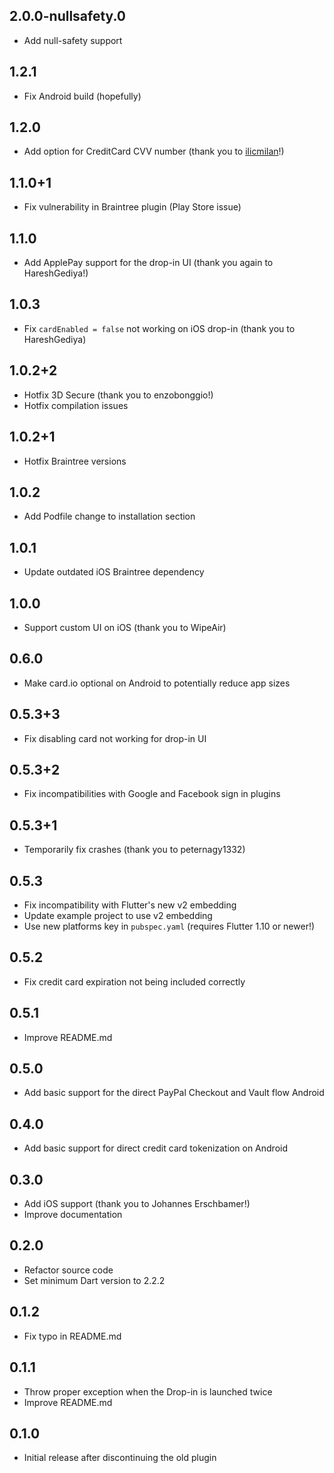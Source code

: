 ## 2.0.0-nullsafety.0

* Add null-safety support

## 1.2.1

* Fix Android build (hopefully)

## 1.2.0

* Add option for CreditCard CVV number (thank you to [ilicmilan](https://github.com/ilicmilan)!)

## 1.1.0+1

* Fix vulnerability in Braintree plugin (Play Store issue)

## 1.1.0

* Add ApplePay support for the drop-in UI (thank you again to HareshGediya!)

## 1.0.3

* Fix `cardEnabled = false` not working on iOS drop-in (thank you to HareshGediya)

## 1.0.2+2

* Hotfix 3D Secure (thank you to enzobonggio!)
* Hotfix compilation issues

## 1.0.2+1

* Hotfix Braintree versions

## 1.0.2

* Add Podfile change to installation section

## 1.0.1

* Update outdated iOS Braintree dependency

## 1.0.0

* Support custom UI on iOS (thank you to WipeAir)

## 0.6.0

* Make card.io optional on Android to potentially reduce app sizes

## 0.5.3+3

* Fix disabling card not working for drop-in UI

## 0.5.3+2

* Fix incompatibilities with Google and Facebook sign in plugins

## 0.5.3+1

* Temporarily fix crashes (thank you to peternagy1332)

## 0.5.3

* Fix incompatibility with Flutter's new v2 embedding
* Update example project to use v2 embedding
* Use new platforms key in `pubspec.yaml` (requires Flutter 1.10 or newer!)

## 0.5.2

* Fix credit card expiration not being included correctly

## 0.5.1

* Improve README.md

## 0.5.0

* Add basic support for the direct PayPal Checkout and Vault flow Android

## 0.4.0

* Add basic support for direct credit card tokenization on Android

## 0.3.0

* Add iOS support (thank you to Johannes Erschbamer!)
* Improve documentation

## 0.2.0

* Refactor source code
* Set minimum Dart version to 2.2.2

## 0.1.2

* Fix typo in README.md

## 0.1.1

* Throw proper exception when the Drop-in is launched twice
* Improve README.md

## 0.1.0

* Initial release after discontinuing the old plugin
